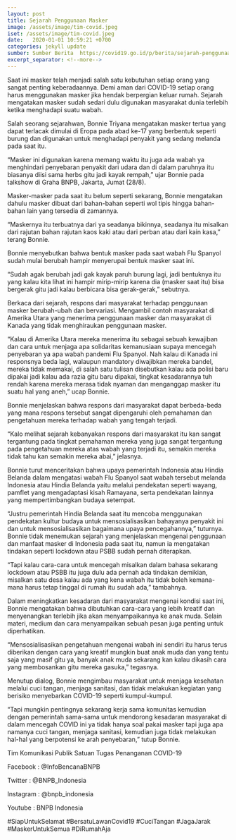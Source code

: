 ```yaml
---
layout: post
title: Sejarah Penggunaan Masker
image: /assets/image/tim-covid.jpeg
iset: /assets/image/tim-covid.jpeg
date:   2020-01-01 10:59:21 +0700
categories: jekyll update
sumber: Sumber Berita  https://covid19.go.id/p/berita/sejarah-penggunaan-masker-di-dunia
excerpt_separator: <!--more-->
---
```


Saat ini masker telah menjadi salah satu kebutuhan setiap orang yang sangat penting keberadaannya.<!--more--> Demi aman dari COVID-19 setiap orang harus menggunakan masker jika hendak berpergian keluar rumah. Sejarah mengatakan masker sudah sedari dulu digunakan masyarakat dunia terlebih ketika menghadapi suatu wabah.

Salah seorang sejarahwan, Bonnie Triyana mengatakan masker tertua yang dapat terlacak dimulai di Eropa pada abad ke-17 yang berbentuk seperti burung dan digunakan untuk menghadapi penyakit yang sedang melanda pada saat itu.

“Masker ini digunakan karena memang waktu itu juga ada wabah ya menghindari penyebaran penyakit dari udara dan di dalam paruhnya itu biasanya diisi sama herbs gitu jadi kayak rempah,” ujar Bonnie pada talkshow di Graha BNPB, Jakarta, Jumat (28/8).

Masker-masker pada saat itu belum seperti sekarang, Bonnie mengatakan dahulu masker dibuat dari bahan-bahan seperti wol tipis hingga bahan-bahan lain yang tersedia di zamannya.

“Maskernya itu terbuatnya dari ya seadanya bikinnya, seadanya itu misalkan dari rajutan bahan rajutan kaos kaki atau dari perban atau dari kain kasa,” terang Bonnie.

Bonnie menyebutkan bahwa bentuk masker pada saat wabah Flu Spanyol sudah mulai berubah hampir menyerupai bentuk masker saat ini.

“Sudah agak berubah jadi gak kayak paruh burung lagi, jadi bentuknya itu yang kalau kita lihat ini hampir mirip-mirip karena dia (masker saat itu) bisa bergerak gitu jadi kalau berbicara bisa gerak-gerak,” sebutnya.

Berkaca dari sejarah, respons dari masyarakat terhadap penggunaan masker berubah-ubah dan bervariasi. Mengambil contoh masyarakat di Amerika Utara yang menerima penggunaan masker dan masyarakat di Kanada yang tidak menghiraukan penggunaan masker.

“Kalau di Amerika Utara mereka menerima itu sebagai sebuah kewajiban dan cara untuk menjaga apa solidaritas kemanusiaan supaya mencegah penyebaran ya apa wabah pandemi Flu Spanyol. Nah kalau di Kanada ini responsnya beda lagi, walaupun mandatory diwajibkan mereka bandel, mereka tidak memakai, di salah satu tulisan disebutkan kalau ada polisi baru dipakai jadi kalau ada razia gitu baru dipakai, tingkat kesadarannya tuh rendah karena mereka merasa tidak nyaman dan menganggap masker itu suatu hal yang aneh,” ucap Bonnie.

Bonnie menjelaskan bahwa respons dari masyarakat dapat berbeda-beda yang mana respons tersebut sangat dipengaruhi oleh pemahaman dan pengetahuan mereka terhadap wabah yang tengah terjadi.

“Kalo melihat sejarah kebanyakan respons dari masyarakat itu kan sangat tergantung pada tingkat pemahaman mereka yang juga sangat tergantung pada pengetahuan mereka atas wabah yang terjadi itu, semakin mereka tidak tahu kan semakin mereka abai,” jelasnya.

Bonnie turut menceritakan bahwa upaya pemerintah Indonesia atau Hindia Belanda dalam mengatasi wabah Flu Spanyol saat wabah tersebut melanda Indonesia atau Hindia Belanda yaitu melalui pendekatan seperti wayang, pamflet yang mengadaptasi kisah Ramayana, serta pendekatan lainnya yang mempertimbangkan budaya setempat.

“Justru pemerintah Hindia Belanda saat itu mencoba menggunakan pendekatan kultur budaya untuk mensosialisasikan bahayanya penyakit ini dan untuk mensosialisasikan bagaimana upaya pencegahannya,” tuturnya.
Bonnie tidak menemukan sejarah yang menjelaskan mengenai penggunaan dan manfaat masker di Indonesia pada saat itu, namun ia mengatakan tindakan seperti lockdown atau PSBB sudah pernah diterapkan.

“Tapi kalau cara-cara untuk mencegah misalkan dalam bahasa sekarang lockdown atau PSBB itu juga dulu ada pernah ada tindakan demikian, misalkan satu desa kalau ada yang kena wabah itu tidak boleh kemana-mana harus tetap tinggal di rumah itu sudah ada,” tambahnya.

Dalam meningkatkan kesadaran dari masyarakat mengenai kondisi saat ini, Bonnie mengatakan bahwa dibutuhkan cara-cara yang lebih kreatif dan menyenangkan terlebih jika akan menyampaikannya ke anak muda. Selain materi, medium dan cara menyampaikan sebuah pesan juga penting untuk diperhatikan.

“Mensosialisasikan pengetahuan mengenai wabah ini sendiri itu harus terus diberikan dengan cara yang kreatif mungkin buat anak muda dan yang tentu saja yang masif gitu ya, banyak anak muda sekarang kan kalau dikasih cara yang membosankan gitu mereka gasuka,” tegasnya.

Menutup dialog, Bonnie mengimbau masyarakat untuk menjaga kesehatan melalui cuci tangan, menjaga sanitasi, dan tidak melakukan kegiatan yang berisiko menyebarkan COVID-19 seperti kumpul-kumpul.

“Tapi mungkin pentingnya sekarang kerja sama komunitas kemudian dengan pemerintah sama-sama untuk mendorong kesadaran masyarakat di dalam mencegah COVID ini ya tidak hanya soal pakai masker tapi juga apa namanya cuci tangan, menjaga sanitasi, kemudian juga tidak melakukan hal-hal yang berpotensi ke arah penyebaran,” tutup Bonnie.


Tim Komunikasi Publik Satuan Tugas Penanganan COVID-19

Facebook : @InfoBencanaBNPB

Twitter : @BNPB_Indonesia

Instagram : @bnpb_indonesia

Youtube : BNPB Indonesia

#SiapUntukSelamat
#BersatuLawanCovid19
#CuciTangan
#JagaJarak
#MaskerUntukSemua
#DiRumahAja
